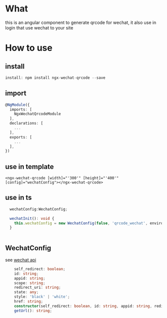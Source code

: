 # What 

this is an angular component to generate qrcode for wechat,
it also use in login that use wechat to your site

# How to use


## install

```ts
install: npm install ngx-wechat-qrcode --save
```

## import 

```ts
@NgModule({
  imports: [
    NgxWechatQrcodeModule 
  ],
  declarations: [
    ...
  ],
  exports: [
    ...
  ],
})

```

## use in template

```angular2html
<ngx-wechat-qrcode [width]="'300'" [height]="'400'" [config]="wechatConfig"></ngx-wechat-qrcode>
```

## use in ts

```ts
  wechatConfig:WechatConfig;
  
  wechatInit(): void {
    this.wechatConfig = new WechatConfig(false, 'qrcode_wechat', environment.Wechat.appid, environment.Wechat.redirect_url, null, 'black', null);
  }
  
```

## WechatConfig

see <a href="https://open.weixin.qq.com/cgi-bin/showdocument?action=dir_list&t=resource/res_list&verify=1&id=open1419316505&token=&lang=zh_CN">wechat api</a>

```ts
    self_redirect: boolean;
    id: string;
    appid: string;
    scope: string;
    redirect_uri: string;
    state: any;
    style: 'black' | 'white';
    href: string;
    constructor(self_redirect: boolean, id: string, appid: string, redirect_uri: string, state: any, style: "black" | "white", href: string);
    getUrl(): string;
```


